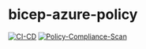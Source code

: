 # bicep-azure-policy

[![CI-CD](https://github.com/thepaulmacca/bicep-azure-policy/actions/workflows/pipeline.yml/badge.svg)](https://github.com/thepaulmacca/bicep-azure-policy/actions/workflows/pipeline.yml) [![Policy-Compliance-Scan](https://github.com/thepaulmacca/bicep-azure-policy/actions/workflows/policy-compliance-scan.yml/badge.svg)](https://github.com/thepaulmacca/bicep-azure-policy/actions/workflows/policy-compliance-scan.yml)
